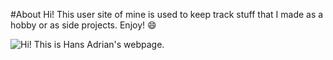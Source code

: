 #About
Hi! This user site of mine is used to keep track stuff that I made as a hobby or as side projects. Enjoy! :smile:

![Hi! This is Hans Adrian's webpage.](https://raw.githubusercontent.com/HansNewbie/hansnewbie.github.io/master/images/README.png)
